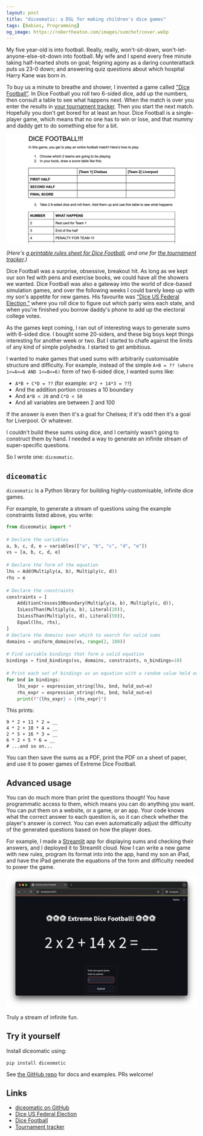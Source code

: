 ```yaml
---
layout: post
title: "diceomatic: a DSL for making children's dice games"
tags: [Babies, Programming]
og_image: https://robertheaton.com/images/sumchef/cover.webp
---
```

My five year-old is into football. Really, really, won't-sit-down, won't-let-anyone-else-sit-down into football. My wife and I spend every free minute taking half-hearted shots on goal; feigning agony as a daring counterattack puts us 23-0 down; and answering quiz questions about which hospital Harry Kane was born in.

To buy us a minute to breathe and shower, I invented a game called ["Dice Football"](https://docs.google.com/document/d/1rLwTG3LiXmAVnodnl0yjB4a6idm_zt21jFutJeNiX14/edit). In Dice Football you roll two 6-sided dice, add up the numbers, then consult a table to see what happens next. When the match is over you enter the results in [your tournament tracker](https://docs.google.com/spreadsheets/d/15mSKIDJ-Kh45pbUrwZ06DyPW7EcdG0dglga6R1CKTTM/edit?gid=0#gid=0). Then you start the next match. Hopefully you don't get bored for at least an hour. Dice Football is a single-player game, which means that no one has to win or lose, and that mummy and daddy get to do something else for a bit.

![image](/images/sumchef/dice-football.png)

*(Here's [a printable rules sheet for Dice Football](https://docs.google.com/document/d/1rLwTG3LiXmAVnodnl0yjB4a6idm_zt21jFutJeNiX14/edit), and one for [the tournament tracker](https://docs.google.com/spreadsheets/d/15mSKIDJ-Kh45pbUrwZ06DyPW7EcdG0dglga6R1CKTTM/edit?gid=0#gid=0).)*

Dice Football was a surprise, obsessive, breakout hit. As long as we kept our son fed with pens and exercise books, we could have all the showers we wanted. Dice Football was also a gateway into the world of dice-based simulation games, and over the following weeks I could barely keep up with my son's appetite for new games. His favourite was ["Dice US Federal Election,"](https://docs.google.com/spreadsheets/d/1k-lIiQhSuXffkIQcMNFxZdhkG7C3CZBnJ9fw70pjEkY/edit?gid=0#gid=0) where you roll dice to figure out which party wins each state, and when you're finished you borrow daddy's phone to add up the electoral college votes.

As the games kept coming, I ran out of interesting ways to generate sums with 6-sided dice. I bought some 20-siders, and these big boys kept things interesting for another week or two. But I started to chafe against the limits of any kind of simple polyhedra. I started to get ambitious.

I wanted to make games that used sums with arbitrarily customisable structure and difficulty. For example, instead of the simple `A+B = ?? (where 1<=A<=6 AND 1<=B<=6)` form of two 6-sided dice, I wanted sums like:

* `A*B + C*D = ??` (for example: `4*2 + 14*3 = ??`)
* And the addition portion crosses a 10 boundary
* And `A*B < 20` and `C*D < 50`
* And all variables are between 2 and 100

If the answer is even then it's a goal for Chelsea; if it's odd then it's a goal for Liverpool. Or whatever.

I couldn't build these sums using dice, and I certainly wasn't going to construct them by hand. I needed a way to generate an infinite stream of super-specific questions.

So I wrote one: `diceomatic`.

## `diceomatic`

`diceomatic` is a Python library for building highly-customisable, infinite dice games.

For example, to generate a stream of questions using the example constraints listed above, you write:

```python
from diceomatic import *

# Declare the variables
a, b, c, d, e = variables(["a", "b", "c", "d", "e"])
vs = [a, b, c, d, e]

# Declare the form of the equation
lhs = Add(Multiply(a, b), Multiply(c, d))
rhs = e

# Declare the constraints
constraints = [
	AdditionCrosses10Boundary(Multiply(a, b), Multiply(c, d)),
	IsLessThan(Multiply(a, b), Literal(20)),
	IsLessThan(Multiply(c, d), Literal(50)),
	Equal(lhs, rhs),
]
# Declare the domains over which to search for valid sums
domains = uniform_domains(vs, range(2, 100))

# Find variable bindings that form a valid equation
bindings = find_bindings(vs, domains, constraints, n_bindings=10)

# Print each set of bindings as an equation with a random value held out
for bnd in bindings:
	lhs_expr = expression_string(lhs, bnd, hold_out=e)
	rhs_expr = expression_string(rhs, bnd, hold_out=e)
	print(f"{lhs_expr} = {rhs_expr}")
```

This prints:

```
9 * 2 + 11 * 2 = __
4 * 2 + 10 * 4 = __
2 * 5 + 16 * 3 = __
6 * 2 + 5 * 6 = __
# ...and so on...
```

You can then save the sums as a PDF, print the PDF on a sheet of paper, and use it to power games of Extreme Dice Football.

## Advanced usage

You can do much more than print the questions though! You have programmatic access to them, which means you can do anything you want. You can put them on a website, or a game, or an app. Your code knows what the correct answer to each question is, so it can check whether the player's answer is correct. You can even automatically adjust the difficulty of the generated questions based on how the player does.

For example, I made a [Streamlit](https://streamlit.io) app for displaying sums and checking their answers, and I deployed it to Streamlit cloud. Now I can write a new game with new rules, program its format into into the app, hand my son an iPad, and have the iPad generate the equations of the form and difficulty needed to power the game.

![image](/images/sumchef/streamlit.png)

Truly a stream of infinite fun.

## Try it yourself

Install diceomatic using:

`pip install diceomatic`

See [the GitHub repo](https://github.com/robert/diceomatic) for docs and examples. PRs welcome!

## Links
* [diceomatic on GitHub](https://github.com/robert/diceomatic)
* [Dice US Federal Election](https://docs.google.com/spreadsheets/d/1k-lIiQhSuXffkIQcMNFxZdhkG7C3CZBnJ9fw70pjEkY/edit?gid=0#gid=0)
* [Dice Football](https://docs.google.com/document/d/1rLwTG3LiXmAVnodnl0yjB4a6idm_zt21jFutJeNiX14/edit)
* [Tournament tracker](https://docs.google.com/spreadsheets/d/15mSKIDJ-Kh45pbUrwZ06DyPW7EcdG0dglga6R1CKTTM/edit?gid=0#gid=0)